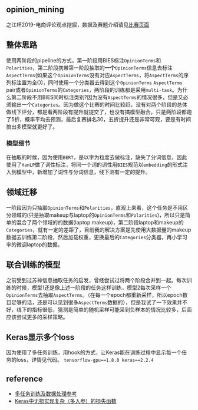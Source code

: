 ## opinion_mining
之江杯2019-电商评论观点挖掘，数据及赛题介绍请见[比赛页面](https://zhejianglab.aliyun.com/entrance/231731/information)

## 整体思路
使用两阶段的pipeline的方式，第一阶段用BIES标注`OpinionTerms`和`Polarities`，第二阶段携带第一阶段抽取的**一个**`OpinionTerms`信息去标注`AspectTerms`(如果这个`OpinionTerms`没有对应`AspectTerms`，将`AspectTerms`的序列标注置为全O)，同时使用一个分类器去得到这个`OpinionTerms` `AspectTerms` pair或者`OpinionTerms`的`Categories`，两阶段的训练都是采用`multi-task`。为什么第二阶段不用BIES同时标注类别?因为没有`AspectTerms`的情况很多，但是又必须输出一个`Categories`。因为做这个比赛的时间比较赶，没有对两个阶段的总体做线下评分，都是看两阶段有提升就提交了，也没有搞模型融合，只是两阶段都跑了5折，概率平均去预测，最后复赛排名30，五折提升还是非常可观，要是有时间搞出多模型就更好了。
### 模型细节
在抽取的时候，因为使用`BERT`，是以字为粒度去做标注，缺失了分词信息，因此使用了`HanLP`做了词性标注，将同一个词的词性用`BIES`规范以`embedding`的形式注入到模型中，新增加了词性与分词信息，线下测有一定的提升。

## 领域迁移
一阶段因为只抽取`OpinionTerms`和`Polarities`，直观上来看，这个任务是不用区分领域的(只是抽取makeup与laptop的`OpinionTerms`和`Polarities`)，所以只是简单的混合了两个领域的的数据(laptop makeup)，第二阶段laptop和makeup的`Categories`，就有一定的差距了，目前我的解决方案是先使用大数据量的makeup数据去训练第二阶段，然后加载权重，更换最后的`Categories`分类器，再小学习率的微调laptop的数据。

## 联合训练的模型
之前受到过苏神信息抽取任务的启发，曾经尝试过将两个阶段合并到一起。每次训练的时候，模型1还是像上述一阶段的任务这样训练，模型2每次采样一个`OpinionTerms`去抽取`AspectTerms`。（在每一个epoch都重新采样，所以epoch数目足够的话，还是可以见到很多`AspectTerms`数据的），但是我试了一下效果并不好，线下的指标很低，猜测是简单的随机采样可能采到负样本的情况比较多，后面应该尝试更多的采样策略。

## Keras显示多个loss
因为使用了多任务训练，用hook的方式，让Keras能在训练过程中显示每一个任务的loss，详情见代码。
`tensorflow-gpu==1.8.0 keras==2.2.4`

## reference
- [多任务训练及数据处理参考](https://github.com/EliasCai/viewpoint-mining)
- [Keras中无损实现复杂（多入参）的损失函数](https://zhuanlan.zhihu.com/p/54024591)

